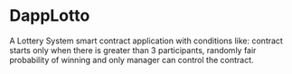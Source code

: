 # DappLotto
A Lottery System smart contract application with conditions like: contract starts only when there is greater than 3 participants, randomly fair probability of winning and only manager can control the contract.

